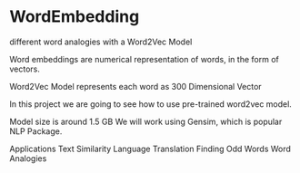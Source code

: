 # WordEmbedding
different word analogies with a Word2Vec Model

Word embeddings are numerical representation of words, in the form of vectors.

Word2Vec Model represents each word as 300 Dimensional Vector

In this project we are going to see how to use pre-trained word2vec model.

Model size is around 1.5 GB
We will work using Gensim, which is popular NLP Package.

Applications
Text Similarity
Language Translation
Finding Odd Words
Word Analogies
